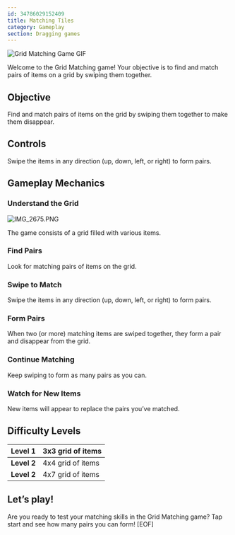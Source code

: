 ```yaml
---
id: 34786029152409
title: Matching Tiles
category: Gameplay
section: Dragging games
---
```

![Grid Matching Game GIF](https://help.studycat.com/hc/article_attachments/34965697809049)

Welcome to the Grid Matching game! Your objective is to find and match pairs of items on a grid by swiping them together.

Objective
---------

Find and match pairs of items on the grid by swiping them together to make them disappear.

Controls
--------

Swipe the items in any direction (up, down, left, or right) to form pairs.

Gameplay Mechanics
------------------

### Understand the Grid

![IMG_2675.PNG](https://help.studycat.com/hc/article_attachments/34786044757657)

The game consists of a grid filled with various items.

### Find Pairs

Look for matching pairs of items on the grid.

### Swipe to Match

Swipe the items in any direction (up, down, left, or right) to form pairs.

### Form Pairs

When two (or more) matching items are swiped together, they form a pair and disappear from the grid.

### Continue Matching

Keep swiping to form as many pairs as you can.

### Watch for New Items

New items will appear to replace the pairs you’ve matched.

Difficulty Levels
-----------------

| **Level 1** | 3x3 grid of items |
| --- | --- |
| **Level 2** | 4x4 grid of items |
| **Level 2** | 4x7 grid of items |

Let’s play!
-----------

Are you ready to test your matching skills in the Grid Matching game? Tap start and see how many pairs you can form!
[EOF]